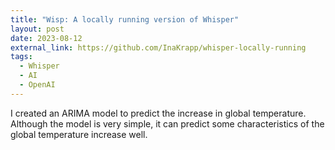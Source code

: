 ```yaml
---
title: "Wisp: A locally running version of Whisper"
layout: post
date: 2023-08-12
external_link: https://github.com/InaKrapp/whisper-locally-running
tags:
  - Whisper
  - AI
  - OpenAI
---
```

I created an ARIMA model to predict the increase in global temperature. Although the model is very simple, it can predict some characteristics of the global temperature increase well. 
